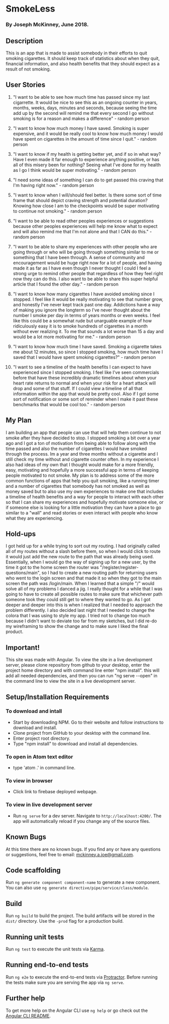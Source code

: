 # SmokeLess

### By Joseph McKinney, June 2018.

## Description
This is an app that is made to assist somebody in their efforts to quit smoking cigarettes.  It should keep track of statistics about when they quit, financial information, and also health benefits that they should expect as a result of not smoking.

## User Stories
1.  "I want to be able to see how much time has passed since my last cigarrette.  It would be nice to see this as an ongoing counter in years, months, weeks, days, minutes and seconds, because seeing the time add up by the second will remind me that every second I go without smoking is for a reason and makes a difference" - random person

2.  "I want to know how much money I have saved.  Smoking is super expensive, and it would be really cool to know how much money I would have spent on cigarettes in the amount of time since I quit." - random person

3. "I want to know if my health is getting better yet, and if so in what way?  Have I even made it far enough to experience anything positive, or has all of this misery been for nothing?  Seeing what I've done for my health as I go I think would be super motivating." - random person

4. "I need some ideas of something I can do to get passed this craving that I'm having right now." - random person

5. "I want to know when I will/should feel better.  Is there some sort of time frame that should depict craving strength and potential duration?  Knowing how close I am to the checkpoints would be super motivating to continue not smoking." - random person  

6.  "I want to be able to read other peoples experiences or suggestions because other peoples experiences will help me know what to expect and will also remind me that I'm not alone and that I CAN do this." - random person

7.  "I want to be able to share my experiences with other people who are going through or who will be going through something similar to me or something that I have been through.  A sense of community and encouragement would be huge right now for a lot of people, and having made it as far as I have even though I never thought I could I feel a strong urge to remind other people that regardless of how they feel right now they can do this.  I also want to be able to share this super helpful article that I found the other day." - random person

8.  "I want to know how many cigarettes I have avoided smoking since I stopped. I feel like it would be really motivating to see that number grow, and honestly I've never kept track past one day.  Addictions have a way of making you ignore the longterm so I've never thought about the number I smoke per day in terms of years months or even weeks. I feel like this could be a somewhat rude but unarguable example of how ridiculously easy it is to smoke hundreds of cigarettes in a month without ever realizing it.  To me that sounds a lot worse than 15 a day and would be a lot more motivating for me." - random person

9.  "I want to know how much time I have saved.  Smoking a cigarette takes me about 12 minutes, so since I stopped smoking, how much time have I saved that I would have spent smoking cigarettes?" - random person

10.  "I want to see a timeline of the health benefits I can expect to have experienced since I stopped smoking.  I feel like I've seen commercials before that have these incredibly dramatic timelines about when your heart rate returns to normal and when your risk for a heart attack will drop and some of that stuff.  If I could view a timeline of all that information within the app that would be pretty cool.  Also if I got some sort of notification or some sort of reminder when I make it past these benchmarks that would be cool too." - random person

## My Plan
I am building an app that people can use that will help them continue to not smoke after they have decided to stop.  I stopped smoking a bit over a year ago and I got a ton of motivation from being able to follow along with the time passed and also the number of cigarettes I would have smoked through the process.  Im a year and three months without a cigarette and I still check my time without and cigarette counter often.  In my experience I also had ideas of my own that I thought would make for a more friendly, easy, motivating and hopefully a more successful app in terms of keeping people motivated to not smoke.  My plan is to address some of the more common functions of apps that help you quit smoking, like a running timer and a number of cigarettes that somebody has not smoked as well as money saved but to also use my own experiences to make one that includes a timeline of health benefits and a way for people to interact with each other so that I can share my experiences and hopefully motivate someone else, or if someone else is looking for a little motivation they can have a place to go similar to a "wall" and read stories or even interact with people who know what they are experiencing.  

## Hold-ups
I got held up for a while trying to sort out my routing.  I had originally called all of my routes without a slash before them, so when I would click to route it would just add the new route to the path that was already being used. Essentially, when I would go the way of signing up for a new user, by the time it got to the home screen the router was "/register/register-questions/main", so I had to create a new routing path for returning users who went to the login screen and that made it so when they got to the main screen the path was /login/main.  When I learned that a simple "/" would solve all of my problems I danced a jig.  I really thought for a while that I was going to have to create all possible routes to make sure that whichever path someone took they could still get to where they wanted to go.  As I got deeper and deeper into this is when I realized that I needed to approach the problem differently.  I also decided last night that I needed to change the colora that I was using to style my app.  I tried not to change too much because I didn't want to deviate too far from my sketches, but I did re-do my wireframing to show the change and to make sure I liked the final product.  

## Important!
This site was made with Angular. To view the site in a live development server, please clone repository from github to your desktop, enter the project home directory and with command line enter "npm install". this will add all needed dependencies, and then you can run "ng serve --open" in the command line to view the site in a live development server.

## Setup/Installation Requirements
### To download and intall
* Start by downloading NPM. Go to their website and follow instructions to download and install.
* Clone project from GitHub to your desktop with the command line.
* Enter project root directory.
* Type "npm install" to download and install all dependencies.
### To open in Atom text editor
* type 'atom .' in command line.
### To view in browser
* Click link to firebase deployed webpage.  
### To view in live development server
* Run `ng serve` for a dev server. Navigate to `http://localhost:4200/`. The app will automatically reload if you change any of the source files.

## Known Bugs
At this time there are no known bugs. If you find any or have any questions or suggestions, feel free to email: mckinney.a.joe@gmail.com.

## Code scaffolding

Run `ng generate component component-name` to generate a new component. You can also use `ng generate directive/pipe/service/class/module`.

## Build

Run `ng build` to build the project. The build artifacts will be stored in the `dist/` directory. Use the `-prod` flag for a production build.

## Running unit tests

Run `ng test` to execute the unit tests via [Karma](https://karma-runner.github.io).

## Running end-to-end tests

Run `ng e2e` to execute the end-to-end tests via [Protractor](http://www.protractortest.org/).
Before running the tests make sure you are serving the app via `ng serve`.

## Further help

To get more help on the Angular CLI use `ng help` or go check out the [Angular CLI README](https://github.com/angular/angular-cli/blob/master/README.md).
